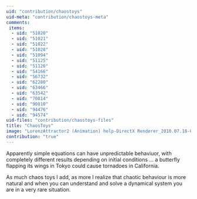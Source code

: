 ```yaml
---
uid: "contribution/chaostoys"
uid-meta: "contribution/chaostoys-meta"
comments: 
 items: 
  - uid: "51020"
  - uid: "51021"
  - uid: "51022"
  - uid: "51028"
  - uid: "51094"
  - uid: "51125"
  - uid: "51126"
  - uid: "54166"
  - uid: "56732"
  - uid: "62280"
  - uid: "63466"
  - uid: "63542"
  - uid: "70814"
  - uid: "90810"
  - uid: "94476"
  - uid: "94574"
uid-files: "contribution/chaostoys-files"
title: "ChaosToys"
image: "LorenzAttractor2 (Animation) help-DirectX Renderer_2010.07.18-03.05.13.jpg"
contribution: "true"
---
```


Apparently simple equations can have unpredictable behaviuor, with completely different results depending on initial conditions ... a butterfly flapping its wings in Tokyo could cause tornadoes in California.

As much chaos toys I add, as more I realize that chaotic behaviour is more natural and when you can understand and solve a dynamical system you are in a very rare situation.
